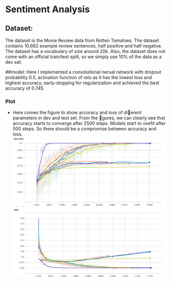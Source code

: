 # Sentiment Analysis

## Dataset:

The dataset is the Movie Review data from Rotten Tomatoes. The dataset contains 10,662 example review sentences, half
positive and half negative. The dataset has a vocabulary of size around 20k. Also, the dataset does not
come with an official train/test split, so we simply use 10% of the data as a dev set. 

##model:
Here I implemented a convolutional nerual network with dropout probability 0.5, activation function of relu as it has the lowest loss and highest accuracy, early-stopping for regularization and achieved the best accuracy of 0.745.
### Plot
- Here comes the figure to show accuracy and loss of dierent parameters in dev and test set. From the gures,
we can clearly see that accuracy starts to converge after 2500 steps. Models start to ovefit after 500 steps.
So there should be a compromise between accuracy and loss. 
![alt tag](plot/accuracy.png)
![alt tag](plot/loss.png)

